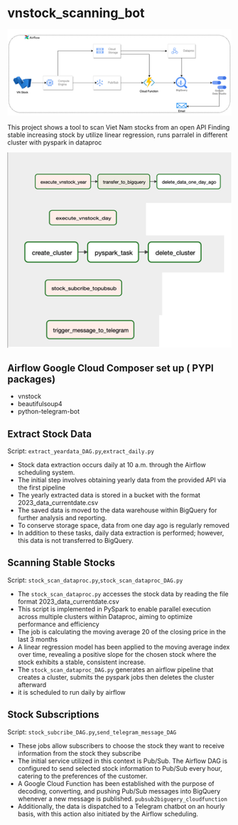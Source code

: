 # vnstock_scanning_bot
![Project Pipeline](https://github.com/ThanhNg1712/vnstock_scanning_bot/raw/main/DEC-final_project.drawio.png)

This project shows a tool to scan Viet Nam stocks from an open API
Finding stable increasing stock by utilize linear regression, runs parralel in different cluster with pyspark in dataproc











![DAGs](https://github.com/ThanhNg1712/vnstock_scanning_bot/blob/main/DAGs_vnstock.png)

## Airflow Google Cloud Composer set up ( PYPI packages)
- vnstock
- beautifulsoup4
- python-telegram-bot

## Extract Stock Data
Script: `extract_yeardata_DAG.py`,`extract_daily.py`
- Stock data extraction occurs daily at 10 a.m. through the Airflow scheduling system.
- The initial step involves obtaining yearly data from the provided API via the first pipeline
- The yearly extracted data is stored in a bucket with the format 2023_data_currentdate.csv
- The saved data is moved to the data warehouse within BigQuery for further analysis and reporting.
- To conserve storage space, data from one day ago is regularly removed
- In addition to these tasks, daily data extraction is performed; however, this data is not transferred to BigQuery.

## Scanning Stable Stocks
Script: `stock_scan_dataproc.py`,`stock_scan_dataproc_DAG.py`

- The `stock_scan_dataproc.py` accesses the stock data by reading the file format 2023_data_currentdate.csv
- This script is implemented in PySpark to enable parallel execution across multiple clusters within Dataproc, aiming to optimize performance and efficiency
- The job is calculating the moving average 20 of the closing price in the last 3 months
- A linear regression model has been applied to the moving average index over time, revealing a positive slope for the chosen stock where the stock exhibits a stable, consistent increase.
- The `stock_scan_dataproc_DAG.py` generates an airflow pipeline that creates a cluster, submits the pyspark jobs then deletes the cluster afterward
- it is scheduled to run daily by airflow

## Stock Subscriptions
Script: `stock_subcribe_DAG.py`,`send_telegram_message_DAG`

- These jobs allow subscribers to choose the stock they want to receive information from the stock they subscribe
- The initial service utilized in this context is Pub/Sub. The Airflow DAG is configured to send selected stock information to Pub/Sub every hour, catering to the preferences of the customer.
- A Google Cloud Function has been established with the purpose of decoding, converting, and pushing Pub/Sub messages into BigQuery whenever a new message is published. `pubsub2biguqery_cloudfunction`
- Additionally, the data is dispatched to a Telegram chatbot on an hourly basis, with this action also initiated by the Airflow scheduling.
  

  




  
